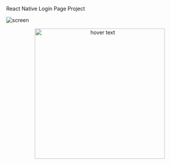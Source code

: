 React Native Login Page Project

![screen](./loginPage.gif)

<p align="center">
  <img src="./loginPage.gif" width="350" title="hover text">
</p>
